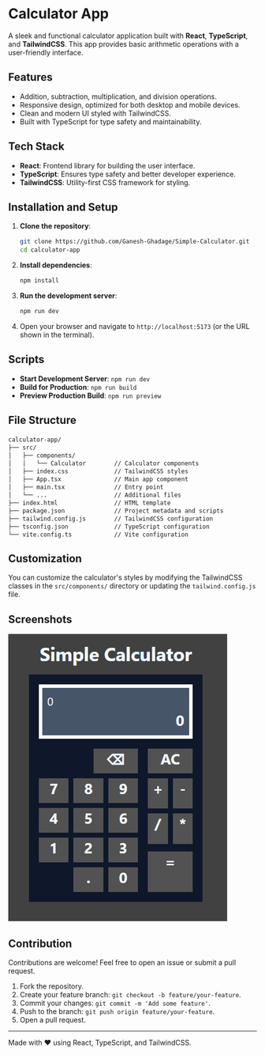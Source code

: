 # Calculator App

A sleek and functional calculator application built with **React**, **TypeScript**, and **TailwindCSS**. This app provides basic arithmetic operations with a user-friendly interface.

## Features

- Addition, subtraction, multiplication, and division operations.
- Responsive design, optimized for both desktop and mobile devices.
- Clean and modern UI styled with TailwindCSS.
- Built with TypeScript for type safety and maintainability.

## Tech Stack

- **React**: Frontend library for building the user interface.
- **TypeScript**: Ensures type safety and better developer experience.
- **TailwindCSS**: Utility-first CSS framework for styling.

## Installation and Setup

1. **Clone the repository**:
   ```bash
   git clone https://github.com/Ganesh-Ghadage/Simple-Calculator.git
   cd calculator-app
   ```

2. **Install dependencies**:
   ```bash
   npm install
   ```

3. **Run the development server**:
   ```bash
   npm run dev
   ```

4. Open your browser and navigate to `http://localhost:5173` (or the URL shown in the terminal).

## Scripts

- **Start Development Server**: `npm run dev`
- **Build for Production**: `npm run build`
- **Preview Production Build**: `npm run preview`

## File Structure

```plaintext
calculator-app/
├── src/
│   ├── components/
│   │   └── Calculator        // Calculator components
│   ├── index.css             // TailwindCSS styles
│   ├── App.tsx               // Main app component
│   ├── main.tsx              // Entry point
│   └── ...                   // Additional files
├── index.html                // HTML template
├── package.json              // Project metadata and scripts
├── tailwind.config.js        // TailwindCSS configuration
├── tsconfig.json             // TypeScript configuration
└── vite.config.ts            // Vite configuration
```

## Customization

You can customize the calculator's styles by modifying the TailwindCSS classes in the `src/components/` directory or updating the `tailwind.config.js` file.

## Screenshots

![Calculator App Screenshot](image.png)


## Contribution

Contributions are welcome! Feel free to open an issue or submit a pull request.

1. Fork the repository.
2. Create your feature branch: `git checkout -b feature/your-feature`.
3. Commit your changes: `git commit -m 'Add some feature'`.
4. Push to the branch: `git push origin feature/your-feature`.
5. Open a pull request.

---

Made with ❤️ using React, TypeScript, and TailwindCSS.
